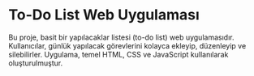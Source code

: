 # To-Do List Web Uygulaması 
Bu proje, basit bir yapılacaklar listesi (to-do list) web uygulamasıdır. Kullanıcılar, günlük yapılacak görevlerini kolayca ekleyip, düzenleyip ve silebilirler. Uygulama, temel HTML, CSS ve JavaScript kullanılarak oluşturulmuştur.

